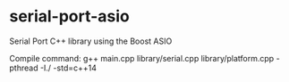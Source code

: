 # serial-port-asio
Serial Port C++ library using the Boost ASIO

Compile command:
g++ main.cpp library/serial.cpp library/platform.cpp -pthread -I./ -std=c++14
